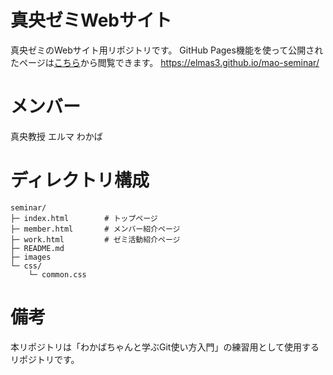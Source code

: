 # 真央ゼミWebサイト
真央ゼミのWebサイト用リポジトリです。
GitHub Pages機能を使って公開されたページは[こちら](https://elmas3.github.io/mao-seminar/)から閲覧できます。
https://elmas3.github.io/mao-seminar/

# メンバー
真央教授
エルマ
わかば

# ディレクトリ構成
```
seminar/
├─ index.html        # トップページ
├─ member.html       # メンバー紹介ページ
├─ work.html         # ゼミ活動紹介ページ
├─ README.md
├─ images
└─ css/
    └─ common.css
```

# 備考
本リポジトリは「わかばちゃんと学ぶGit使い方入門」の練習用として使用するリポジトリです。
